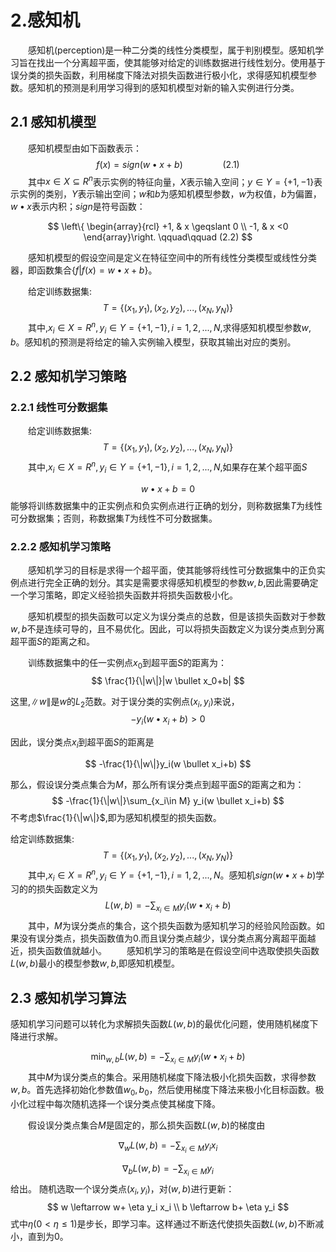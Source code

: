 # 2.感知机

&emsp;&emsp;感知机(perception)是一种二分类的线性分类模型，属于判别模型。感知机学习旨在找出一个分离超平面，使其能够对给定的训练数据进行线性划分。使用基于误分类的损失函数，利用梯度下降法对损失函数进行极小化，求得感知机模型参数。感知机的预测是利用学习得到的感知机模型对新的输入实例进行分类。

## 2.1 感知机模型

&emsp;&emsp;感知机模型由如下函数表示：
$$
f(x)=sign(w \bullet x+b) \qquad\qquad (2.1)
$$
&emsp;&emsp;其中$x \in X \subseteq R^n$表示实例的特征向量，$X$表示输入空间；$y \in Y =\{+1,-1\}$表示实例的类别，$Y$表示输出空间；$w$和$b$为感知机模型参数，$w$为权值，$b$为偏置，$w \bullet x$表示内积；$sign$是符号函数：

$$
 \left\{ \begin{array}{rcl}
+1, & x \geqslant 0 \\ -1, & x <0
\end{array}\right. \qquad\qquad (2.2)
$$

&emsp;&emsp;感知机模型的假设空间是定义在特征空间中的所有线性分类模型或线性分类器，即函数集合$\{f|f(x)=w \bullet x+b \}$。

&emsp;&emsp;给定训练数据集:
$$
T=\{ (x_1,y_1),(x_2,y_2),...,(x_N,y_N)\}
$$
&emsp;&emsp;其中,$x_i \in X=R^n,y_i \in Y=\{+1,-1\},i=1,2,...,N$,求得感知机模型参数$w,b$。感知机的预测是将给定的输入实例输入模型，获取其输出对应的类别。

## 2.2 感知机学习策略

### 2.2.1 线性可分数据集

&emsp;&emsp;给定训练数据集:
$$
T=\{ (x_1,y_1),(x_2,y_2),...,(x_N,y_N)\}
$$
&emsp;&emsp;其中,$x_i \in X=R^n,y_i \in Y=\{+1,-1\},i=1,2,...,N$,如果存在某个超平面$S$

$$
w \bullet x +b=0
$$
能够将训练数据集中的正实例点和负实例点进行正确的划分，则称数据集$T$为线性可分数据集；否则，称数据集$T$为线性不可分数据集。

### 2.2.2 感知机学习策略

&emsp;&emsp;感知机学习的目标是求得一个超平面，使其能够将线性可分数据集中的正负实例点进行完全正确的划分。其实是需要求得感知机模型的参数$w,b$,因此需要确定一个学习策略，即定义经验损失函数并将损失函数极小化。

&emsp;&emsp;感知机模型的损失函数可以定义为误分类点的总数，但是该损失函数对于参数$w,b$不是连续可导的，且不易优化。因此，可以将损失函数定义为误分类点到分离超平面$S$的距离之和。

&emsp;&emsp;训练数据集中的任一实例点$x_0$到超平面$S$的距离为：
$$
\frac{1}{\|w\|}|w \bullet x_0+b|
$$

这里,$\|w\|$是$w$的$L_2$范数。对于误分类的实例点$(x_i,y_i)$来说，
$$
-y_i(w \bullet x_i +b)>0
$$

因此，误分类点$x_i$到超平面$S$的距离是

$$
-\frac{1}{\|w\|}y_i(w \bullet x_i+b)
$$

那么，假设误分类点集合为$M$，那么所有误分类点到超平面$S$的距离之和为：
$$
-\frac{1}{\|w\|}\sum_{x_i\in M} y_i(w \bullet x_i+b)
$$
不考虑$\frac{1}{\|w\|}$,即为感知机模型的损失函数。

给定训练数据集:
$$
T=\{ (x_1,y_1),(x_2,y_2),...,(x_N,y_N)\}
$$
&emsp;&emsp;其中,$x_i \in X=R^n,y_i \in Y=\{+1,-1\},i=1,2,...,N$。感知机$sign(w \bullet x +b)$学习的的损失函数定义为
$$
L(w,b)=-\sum_{x_i \in M}y_i(w \bullet x_i+b)
$$
&emsp;&emsp;其中，$M$为误分类点的集合，这个损失函数为感知机学习的经验风险函数。如果没有误分类点，损失函数值为0.而且误分类点越少，误分类点离分离超平面越近，损失函数值就越小。
&emsp;&emsp;感知机学习的策略是在假设空间中选取使损失函数$L(w,b)$最小的模型参数$w,b$,即感知机模型。

## 2.3 感知机学习算法

感知机学习问题可以转化为求解损失函数$L(w,b)$的最优化问题，使用随机梯度下降进行求解。

$$
\min_{w,b}L(w,b)=-\sum_{x_i \in M}y_i(w \bullet x_i+b)
$$
&emsp;&emsp;其中$M$为误分类点的集合。采用随机梯度下降法极小化损失函数，求得参数$w,b$。首先选择初始化参数值$w_0,b_0$，然后使用梯度下降法来极小化目标函数。极小化过程中每次随机选择一个误分类点使其梯度下降。

&emsp;&emsp;假设误分类点集合$M$是固定的，那么损失函数$L(w,b)$的梯度由

$$
\nabla_wL(w,b)=- \sum_{x_i \in M}y_ix_i
$$

$$
\nabla_bL(w,b)=- \sum_{x_i \in M}y_i
$$
给出。
随机选取一个误分类点$(x_i,y_i)$，对$(w,b)$进行更新：
$$
w \leftarrow w+ \eta y_i x_i \\
b \leftarrow b+ \eta y_i
$$
式中$\eta(0<\eta\leq1)$是步长，即学习率。这样通过不断迭代使损失函数$L(w,b)$不断减小，直到为0。
